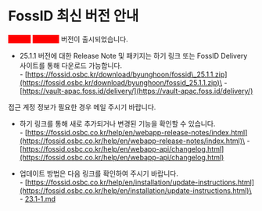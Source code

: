 # FossID 최신 버전 안내

<mark style="color:red;background-color:red;">**FossID**</mark> <mark style="color:red;background-color:red;">**2025.1.1**</mark> 버전이 출시되었습니다.

&#x20;&#x20;

* 25.1.1 버전에 대한 Release Note 및 패키지는 하기 링크 또는 FossID Delivery 사이트를 통해 다운로드 가능합니다.\
  \- [https://fossid.osbc.kr/download/byunghoon/fossid\_25.1.1.zip](https://fossid.osbc.kr/download/byunghoon/fossid_25.1.1.zip)\
  \- [https://vault-apac.foss.id/delivery/](https://vault-apac.foss.id/delivery/)

&#x20;      접근 계정 정보가 필요한 경우 메일 주시기 바랍니다.

&#x20;

* 하기 링크를 통해 새로 추가되거나 변경된 기능을 확인할 수 있습니다.  \
  \- [https://fossid.osbc.co.kr/help/en/webapp-release-notes/index.html](https://fossid.osbc.co.kr/help/en/webapp-release-notes/index.html)\
  \- [https://fossid.osbc.co.kr/help/en/webapp-api/changelog.html](https://fossid.osbc.co.kr/help/en/webapp-api/changelog.html)

&#x20;

* 업데이트 방법은 다음 링크를 확인하여 주시기 바랍니다.\
  \- [https://fossid.osbc.co.kr/help/en/installation/update-instructions.html](https://fossid.osbc.co.kr/help/en/installation/update-instructions.html)\
  \- [23.1-1.md](23.1-1.md "mention")
